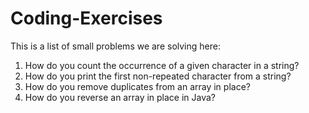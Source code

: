 # Coding-Exercises
This is a list of small problems we are solving here:

1.	How do you count the occurrence of a given character in a string?
2.	How do you print the first non-repeated character from a string?
3.	How do you remove duplicates from an array in place?
4.	How do you reverse an array in place in Java?
